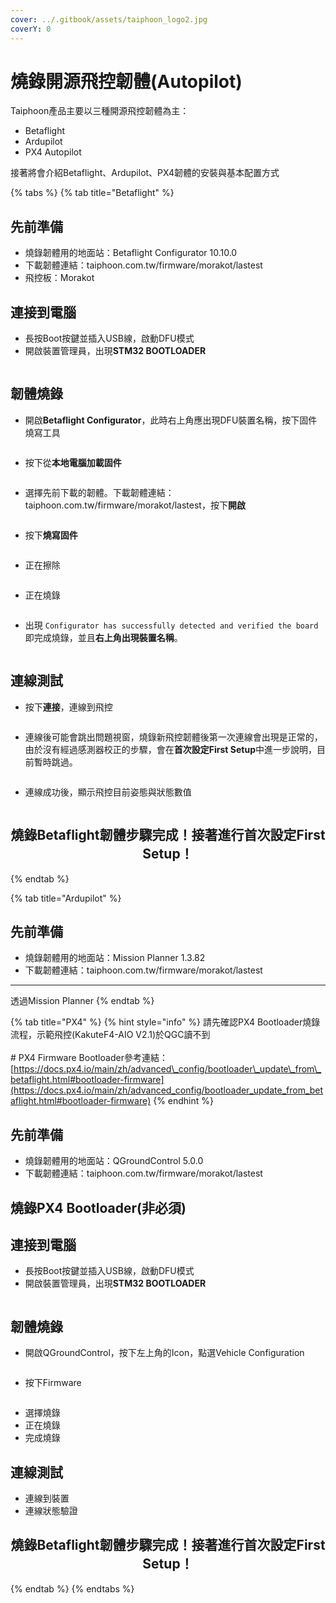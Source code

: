 ```yaml
---
cover: ../.gitbook/assets/taiphoon_logo2.jpg
coverY: 0
---
```


# 燒錄開源飛控韌體(Autopilot)

Taiphoon產品主要以三種開源飛控韌體為主：

* Betaflight
* Ardupilot
* PX4 Autopilot

接著將會介紹Betaflight、Ardupilot、PX4韌體的安裝與基本配置方式

{% tabs %}
{% tab title="Betaflight" %}
## 先前準備

* 燒錄韌體用的地面站：Betaflight Configurator 10.10.0
* 下載韌體連結：taiphoon.com.tw/firmware/morakot/lastest
* 飛控板：Morakot

## 連接到電腦

* 長按Boot按鍵並插入USB線，啟動DFU模式
* 開啟裝置管理員，出現**STM32 BOOTLOADER**

<figure><img src="../.gitbook/assets/image (58).png" alt=""><figcaption></figcaption></figure>

## 韌體燒錄

* 開啟**Betaflight Configurator**，此時右上角應出現DFU裝置名稱，按下固件燒寫工具

<figure><img src="../.gitbook/assets/image (68).png" alt=""><figcaption></figcaption></figure>

* 按下從**本地電腦加載固件**

<figure><img src="../.gitbook/assets/image (69).png" alt=""><figcaption></figcaption></figure>

* 選擇先前下載的韌體。下載韌體連結：taiphoon.com.tw/firmware/morakot/lastest，按下**開啟**

<figure><img src="../.gitbook/assets/image (70).png" alt=""><figcaption></figcaption></figure>

* 按下**燒寫固件**

<figure><img src="../.gitbook/assets/image (71).png" alt=""><figcaption></figcaption></figure>

* 正在擦除

<figure><img src="../.gitbook/assets/image (61).png" alt=""><figcaption></figcaption></figure>

* 正在燒錄

<figure><img src="../.gitbook/assets/image (62).png" alt=""><figcaption></figcaption></figure>

* 出現 `Configurator has successfully detected and verified the board`即完成燒錄，並且**右上角出現裝置名稱**。

<figure><img src="../.gitbook/assets/image (64).png" alt=""><figcaption></figcaption></figure>

## 連線測試

* 按下**連接**，連線到飛控

<figure><img src="../.gitbook/assets/image (65).png" alt=""><figcaption></figcaption></figure>

* 連線後可能會跳出問題視窗，燒錄新飛控韌體後第一次連線會出現是正常的，由於沒有經過感測器校正的步驟，會在**首次設定First Setup**中進一步說明，目前暫時跳過。

<figure><img src="../.gitbook/assets/image (66).png" alt=""><figcaption></figcaption></figure>

* 連線成功後，顯示飛控目前姿態與狀態數值

<figure><img src="../.gitbook/assets/image (67).png" alt=""><figcaption></figcaption></figure>

<h2 align="center">燒錄Betaflight韌體步驟完成！接著進行<strong>首次設定First Setup！</strong></h2>
{% endtab %}

{% tab title="Ardupilot" %}


## 先前準備

* 燒錄韌體用的地面站：Mission Planner 1.3.82
* 下載韌體連結：taiphoon.com.tw/firmware/morakot/lastest



***

透過Mission Planner
{% endtab %}

{% tab title="PX4" %}
{% hint style="info" %}
請先確認PX4 Bootloader燒錄流程，示範飛控(KakuteF4-AIO V2.1)於QGC讀不到\
\
\# PX4 Firmware Bootloader參考連結：[https://docs.px4.io/main/zh/advanced\_config/bootloader\_update\_from\_betaflight.html#bootloader-firmware](https://docs.px4.io/main/zh/advanced_config/bootloader_update_from_betaflight.html#bootloader-firmware)
{% endhint %}

## 先前準備

* 燒錄韌體用的地面站：QGroundControl 5.0.0
* 下載韌體連結：taiphoon.com.tw/firmware/morakot/lastest





## 燒錄PX4 Bootloader(非必須)

## 連接到電腦

* 長按Boot按鍵並插入USB線，啟動DFU模式
* 開啟裝置管理員，出現**STM32 BOOTLOADER**

<figure><img src="../.gitbook/assets/image (58).png" alt=""><figcaption></figcaption></figure>

## 韌體燒錄

* 開啟QGroundControl，按下左上角的Icon，點選Vehicle Configuration

<figure><img src="../.gitbook/assets/image (59).png" alt=""><figcaption></figcaption></figure>

* 按下Firmware

<figure><img src="../.gitbook/assets/image (60).png" alt=""><figcaption></figcaption></figure>

* 選擇燒錄
* 正在燒錄
* 完成燒錄

## 連線測試

* 連線到裝置
* 連線狀態驗證



<h2 align="center">燒錄Betaflight韌體步驟完成！接著進行<strong>首次設定First Setup！</strong></h2>
{% endtab %}
{% endtabs %}



